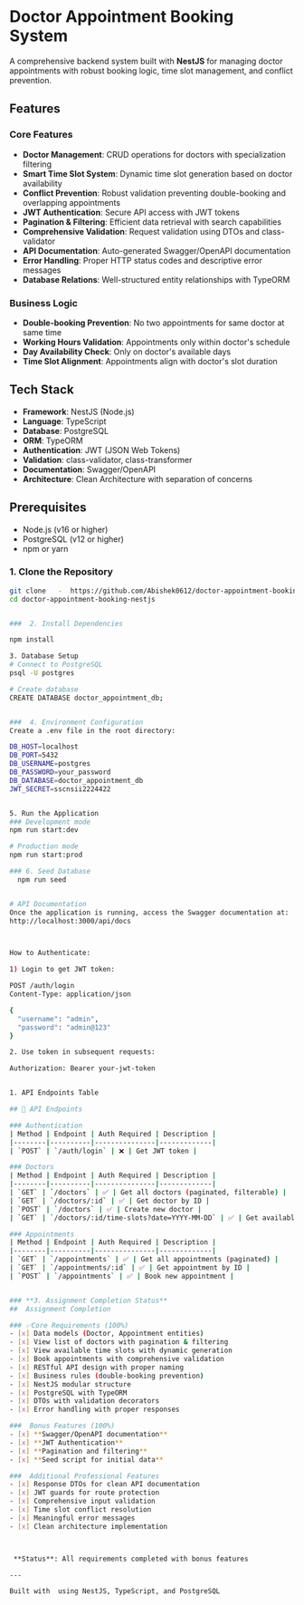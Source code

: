 #  Doctor Appointment Booking System

A comprehensive backend system built with **NestJS** for managing doctor appointments with robust booking logic, time slot management, and conflict prevention.

##  Features

### Core Features
- **Doctor Management**: CRUD operations for doctors with specialization filtering
- **Smart Time Slot System**: Dynamic time slot generation based on doctor availability
- **Conflict Prevention**: Robust validation preventing double-booking and overlapping appointments
- **JWT Authentication**: Secure API access with JWT tokens
- **Pagination & Filtering**: Efficient data retrieval with search capabilities
- **Comprehensive Validation**: Request validation using DTOs and class-validator
- **API Documentation**: Auto-generated Swagger/OpenAPI documentation
- **Error Handling**: Proper HTTP status codes and descriptive error messages
- **Database Relations**: Well-structured entity relationships with TypeORM

### Business Logic
- **Double-booking Prevention**: No two appointments for same doctor at same time
- **Working Hours Validation**: Appointments only within doctor's schedule
- **Day Availability Check**: Only on doctor's available days
- **Time Slot Alignment**: Appointments align with doctor's slot duration

##  Tech Stack

- **Framework**: NestJS (Node.js)
- **Language**: TypeScript
- **Database**: PostgreSQL
- **ORM**: TypeORM
- **Authentication**: JWT (JSON Web Tokens)
- **Validation**: class-validator, class-transformer
- **Documentation**: Swagger/OpenAPI
- **Architecture**: Clean Architecture with separation of concerns

##  Prerequisites

- Node.js (v16 or higher)
- PostgreSQL (v12 or higher)  
- npm or yarn



### 1. Clone the Repository
```bash
git clone   -  https://github.com/Abishek0612/doctor-appointment-booking-nestjs.git
cd doctor-appointment-booking-nestjs


###  2. Install Dependencies

npm install

3. Database Setup
# Connect to PostgreSQL
psql -U postgres

# Create database
CREATE DATABASE doctor_appointment_db;


###  4. Environment Configuration
Create a .env file in the root directory:

DB_HOST=localhost
DB_PORT=5432
DB_USERNAME=postgres
DB_PASSWORD=your_password
DB_DATABASE=doctor_appointment_db
JWT_SECRET=sscnsii2224422


5. Run the Application
### Development mode
npm run start:dev

# Production mode
npm run start:prod

### 6. Seed Database 
  npm run seed


# API Documentation
Once the application is running, access the Swagger documentation at:
http://localhost:3000/api/docs



How to Authenticate:

1) Login to get JWT token:

POST /auth/login
Content-Type: application/json

{
  "username": "admin",
  "password": "admin@123"
}

2. Use token in subsequent requests:

Authorization: Bearer your-jwt-token


1. API Endpoints Table

## 🔗 API Endpoints

### Authentication
| Method | Endpoint | Auth Required | Description |
|--------|----------|---------------|-------------|
| `POST` | `/auth/login` | ❌ | Get JWT token |

### Doctors
| Method | Endpoint | Auth Required | Description |
|--------|----------|---------------|-------------|
| `GET` | `/doctors` | ✅ | Get all doctors (paginated, filterable) |
| `GET` | `/doctors/:id` | ✅ | Get doctor by ID |
| `POST` | `/doctors` | ✅ | Create new doctor |
| `GET` | `/doctors/:id/time-slots?date=YYYY-MM-DD` | ✅ | Get available time slots |

### Appointments
| Method | Endpoint | Auth Required | Description |
|--------|----------|---------------|-------------|
| `GET` | `/appointments` | ✅ | Get all appointments (paginated) |
| `GET` | `/appointments/:id` | ✅ | Get appointment by ID |
| `POST` | `/appointments` | ✅ | Book new appointment |


### **3. Assignment Completion Status**
##  Assignment Completion

### ✅Core Requirements (100%)
- [x] Data models (Doctor, Appointment entities)
- [x] View list of doctors with pagination & filtering
- [x] View available time slots with dynamic generation
- [x] Book appointments with comprehensive validation
- [x] RESTful API design with proper naming
- [x] Business rules (double-booking prevention)
- [x] NestJS modular structure
- [x] PostgreSQL with TypeORM
- [x] DTOs with validation decorators
- [x] Error handling with proper responses

###  Bonus Features (100%)
- [x] **Swagger/OpenAPI documentation**
- [x] **JWT Authentication**
- [x] **Pagination and filtering**
- [x] **Seed script for initial data**

###  Additional Professional Features
- [x] Response DTOs for clean API documentation
- [x] JWT guards for route protection
- [x] Comprehensive input validation
- [x] Time slot conflict resolution
- [x] Meaningful error messages
- [x] Clean architecture implementation



 **Status**: All requirements completed with bonus features

---

Built with  using NestJS, TypeScript, and PostgreSQL